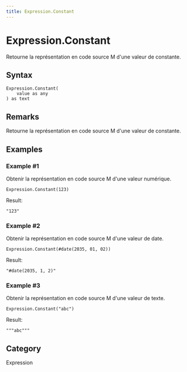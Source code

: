 ```yaml
---
title: Expression.Constant
---
```


# Expression.Constant


Retourne la représentation en code source M d&#39;une valeur de constante.


## Syntax

```powerquery
Expression.Constant(
    value as any
) as text
```


## Remarks

Retourne la représentation en code source M d'une valeur de constante.


## Examples

### Example #1 
Obtenir la représentation en code source M d&#39;une valeur numérique.
```powerquery
Expression.Constant(123)
```

Result: 
```powerquery
"123"
```


### Example #2 
Obtenir la représentation en code source M d&#39;une valeur de date.
```powerquery
Expression.Constant(#date(2035, 01, 02))
```

Result: 
```powerquery
"#date(2035, 1, 2)"
```


### Example #3 
Obtenir la représentation en code source M d&#39;une valeur de texte.
```powerquery
Expression.Constant("abc")
```

Result: 
```powerquery
"""abc"""
```




## Category
Expression
